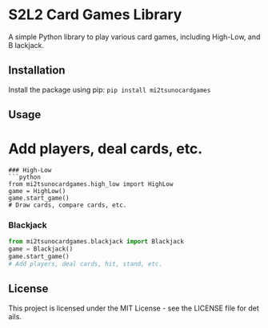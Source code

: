 # S2L2 Card Games Library
A simple Python library to play various card games, including High-Low, and B
lackjack.
## Installation
Install the package using pip:
`pip install mi2tsunocardgames`
## Usage
# Add players, deal cards, etc.
```
### High-Low
```python
from mi2tsunocardgames.high_low import HighLow
game = HighLow()
game.start_game()
# Draw cards, compare cards, etc.
```
### Blackjack
```python
from mi2tsunocardgames.blackjack import Blackjack
game = Blackjack()
game.start_game()
# Add players, deal cards, hit, stand, etc.
```
## License
This project is licensed under the MIT License - see the LICENSE file for det
ails.